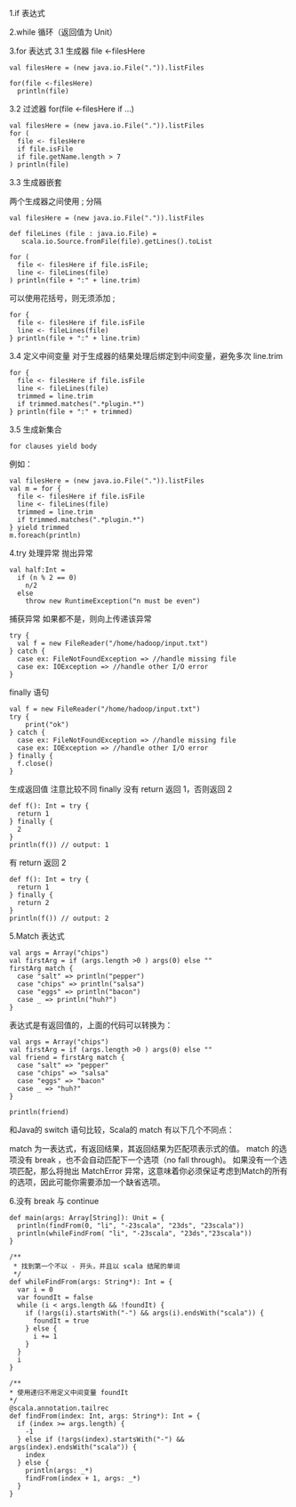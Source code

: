 1.if 表达式


2.while 循环（返回值为 Unit）


3.for 表达式
3.1 生成器 file <-filesHere 
```
val filesHere = (new java.io.File(".")).listFiles

for(file <-filesHere)
  println(file)
```

3.2 过滤器 for(file <-filesHere if ...)
```
val filesHere = (new java.io.File(".")).listFiles
for (
  file <- filesHere
  if file.isFile
  if file.getName.length > 7
) println(file)
```


3.3 生成器嵌套

两个生成器之间使用 ; 分隔
```
val filesHere = (new java.io.File(".")).listFiles

def fileLines (file : java.io.File) =
   scala.io.Source.fromFile(file).getLines().toList

for (
  file <- filesHere if file.isFile;
  line <- fileLines(file)
) println(file + ":" + line.trim)
```

可以使用花括号，则无须添加 ;
```
for {
  file <- filesHere if file.isFile
  line <- fileLines(file)
} println(file + ":" + line.trim)
```

3.4 定义中间变量
对于生成器的结果处理后绑定到中间变量，避免多次 line.trim
```
for {
  file <- filesHere if file.isFile
  line <- fileLines(file)
  trimmed = line.trim
  if trimmed.matches(".*plugin.*")
} println(file + ":" + trimmed)
```

3.5 生成新集合
```
for clauses yield body
```
例如：
```
val filesHere = (new java.io.File(".")).listFiles
val m = for {
  file <- filesHere if file.isFile
  line <- fileLines(file)
  trimmed = line.trim
  if trimmed.matches(".*plugin.*")
} yield trimmed
m.foreach(println)
```


4.try 处理异常
抛出异常
```
val half:Int =
  if (n % 2 == 0)
    n/2
  else
    throw new RuntimeException("n must be even")
```

捕获异常
如果都不是，则向上传递该异常
```
try {
  val f = new FileReader("/home/hadoop/input.txt")
} catch {
  case ex: FileNotFoundException => //handle missing file
  case ex: IOException => //handle other I/O error
}
```

finally 语句
```
val f = new FileReader("/home/hadoop/input.txt")
try {
    print("ok")
} catch {
  case ex: FileNotFoundException => //handle missing file
  case ex: IOException => //handle other I/O error
} finally {
  f.close()
}
```

生成返回值
注意比较不同
finally 没有 return 返回 1，否则返回 2
```
def f(): Int = try {
  return 1
} finally {
  2
}
println(f()) // output: 1
```

有 return 返回 2
```
def f(): Int = try {
  return 1
} finally {
  return 2
}
println(f()) // output: 2
```


5.Match 表达式
```
val args = Array("chips")
val firstArg = if (args.length >0 ) args(0) else ""
firstArg match {
  case "salt" => println("pepper")
  case "chips" => println("salsa")
  case "eggs" => println("bacon")
  case _ => println("huh?")
}
```

表达式是有返回值的，上面的代码可以转换为：
```
val args = Array("chips")
val firstArg = if (args.length >0 ) args(0) else ""
val friend = firstArg match {
  case "salt" => "pepper" 
  case "chips" => "salsa" 
  case "eggs" => "bacon" 
  case _ => "huh?" 
}

println(friend)
```

和Java的 switch 语句比较，Scala的 match 有以下几个不同点：

match 为一表达式，有返回结果，其返回结果为匹配项表示式的值。
match 的选项没有 break ，也不会自动匹配下一个选项（no fall through)。
如果没有一个选项匹配，那么将抛出 MatchError 异常，这意味着你必须保证考虑到Match的所有的选项，因此可能你需要添加一个缺省选项。


6.没有 break 与 continue
```
def main(args: Array[String]): Unit = {
  println(findFrom(0, "li", "-23scala", "23ds", "23scala"))
  println(whileFindFrom( "li", "-23scala", "23ds","23scala"))
}

/**
 * 找到第一个不以 - 开头，并且以 scala 结尾的单词
 */
def whileFindFrom(args: String*): Int = {
  var i = 0
  var foundIt = false
  while (i < args.length && !foundIt) {
    if (!args(i).startsWith("-") && args(i).endsWith("scala")) {
      foundIt = true
    } else {
      i += 1
    }
  }
  i
}

/**
* 使用递归不用定义中间变量 foundIt
*/
@scala.annotation.tailrec
def findFrom(index: Int, args: String*): Int = {
  if (index >= args.length) {
    -1
  } else if (!args(index).startsWith("-") && args(index).endsWith("scala")) {
    index
  } else {
    println(args: _*)
    findFrom(index + 1, args: _*)
  }
}
```
